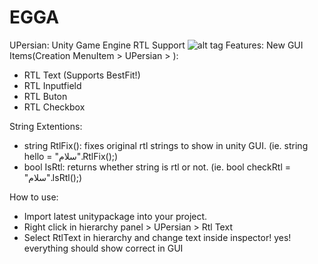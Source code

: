 # EGGA

UPersian:
Unity Game Engine RTL Support
![alt tag](https://cloud.githubusercontent.com/assets/6388730/16043232/f08871e8-3253-11e6-8153-d251e7dc67d0.PNG)
Features:
New GUI Items(Creation MenuItem > UPersian > ): 
- RTL Text (Supports BestFit!)
- RTL Inputfield
- RTL Buton 
- RTL Checkbox

String Extentions:
- string RtlFix(): fixes original rtl strings to show in unity GUI. (ie. string hello = "سلام".RtlFix();)
- bool IsRtl: returns whether string is rtl or not. (ie. bool checkRtl = "سلام".IsRtl();)


How to use:
- Import latest unitypackage into your project.
- Right click in hierarchy panel > UPersian > Rtl Text
- Select RtlText in hierarchy and change text inside inspector! yes! everything should show correct in GUI
